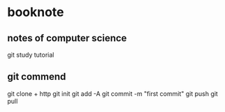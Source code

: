 # booknote
## notes of  computer science
git study tutorial 
## git commend
git clone + http
git init 
git add -A
git commit -m "first commit"
git push
git pull

